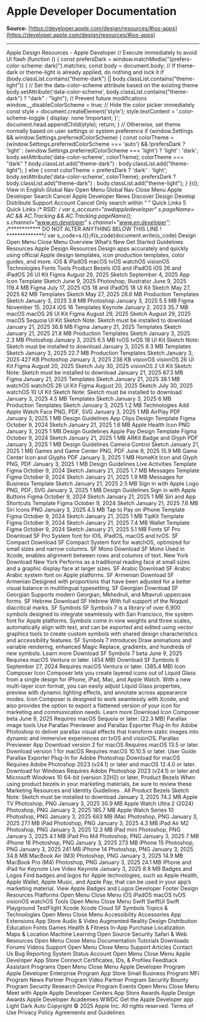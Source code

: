 # Apple Developer Documentation

**Source:** [https://developer.apple.com/design/resources/#ios-apps](https://developer.apple.com/design/resources/#ios-apps)

---

Apple Design Resources - Apple Developer // Execute immediately to avoid UI flash (function () { const prefersDark = window.matchMedia("(prefers-color-scheme: dark)").matches; const body = document.body; // If theme-dark or theme-light is already applied, do nothing and lock it if (body.classList.contains("theme-dark") || body.classList.contains("theme-light")) { // Set the data-color-scheme attribute based on the existing theme body.setAttribute('data-color-scheme', body.classList.contains("theme-dark") ? "dark" : "light"); // Prevent future modifications window.__disableColorScheme = true; // Hide the color picker immediately const style = document.createElement('style'); style.textContent = '.color-scheme-toggle { display: none !important; }'; document.head.appendChild(style); return; } // Otherwise, set theme normally based on user settings or system preference if (window.Settings && window.Settings.preferredColorScheme) { const colorTheme = (window.Settings.preferredColorScheme === 'auto') && !prefersDark ? 'light' : (window.Settings.preferredColorScheme === 'light') ? 'light' : 'dark'; body.setAttribute('data-color-scheme', colorTheme); colorTheme === "dark" ? body.classList.add("theme-dark") : body.classList.add("theme-light"); } else { const colorTheme = prefersDark ? 'dark' : 'light'; body.setAttribute('data-color-scheme', colorTheme); prefersDark ? body.classList.add("theme-dark") : body.classList.add("theme-light"); } })(); View in English Global Nav Open Menu Global Nav Close Menu Apple Developer Search Cancel Apple Developer News Discover Design Develop Distribute Support Account Cancel Only search within “ ” Quick Links 5 Quick Links /* RSID: */ var s_account="awdappledeveloper" s.pageName= AC && AC.Tracking && AC.Tracking.pageName(); s.channel="www.en.developer" s.channel="www.en.developer"; /************* DO NOT ALTER ANYTHING BELOW THIS LINE ! **************/ var s_code=s.t();if(s_code)document.write(s_code) Design Open Menu Close Menu Overview What’s New Get Started Guidelines Resources Apple Design Resources Design apps accurately and quickly using official Apple design templates, icon production templates, color guides, and&nbsp;more. iOS &amp; iPadOS macOS tvOS watchOS visionOS Technologies Fonts Tools Product Bezels iOS and iPadOS iOS&nbsp;26 and iPadOS&nbsp;26 UI Kit Figma August 29, 2025 Sketch September 4, 2025 App Icon Template Sketch June 9, 2025 Photoshop, Illustrator June 9, 2025 119.4 MB Figma July 17, 2025 iOS&nbsp;18 and iPadOS&nbsp;18 UI Kit Sketch May 27, 2025 62 MB Templates Sketch May 27, 2025 28.6 MB Production Templates Sketch January 3, 2025 3.8 MB Photoshop January 3, 2025 5.5 MB Figma November 15, 2024 iOS 16 Templates Keynote January 2, 2023 35.7 MB macOS macOS 26 UI Kit Figma August 29, 2025 Sketch August 29, 2025 macOS Sequoia UI Kit Sketch Note: Sketch must be installed to download January 21, 2025 36.8 MB Figma January 21, 2025 Templates Sketch January 21, 2025 21.8 MB Production Templates Sketch January 3, 2025 2.3 MB Photoshop January 3, 2025 6.5 MB tvOS tvOS 18 UI Kit Sketch Note: Sketch must be installed to download January 3, 2025 8.3 MB Templates Sketch January 3, 2025 22.7 MB Production Templates Sketch January 3, 2025 427 KB Photoshop January 3, 2025 238 KB visionOS visionOS 26 UI Kit Figma August 20, 2025 Sketch July 30, 2025 visionOS 2 UI Kit Sketch Note: Sketch must be installed to download January 21, 2025 87.3 MB Figma January 21, 2025 Templates Sketch January 21, 2025 38.1 MB watchOS watchOS 26 UI Kit Figma August 20, 2025 Sketch July 30, 2025 watchOS 10 UI Kit Sketch Note: Sketch must be installed to download January 3, 2025 4.5 MB Templates Sketch January 3, 2025 6 MB Production Templates Sketch January 3, 2025 1.2 MB Technologies Add Apple&nbsp;Watch Face PNG, PDF, SVG January 3, 2025 1 MB AirPlay PDF January 3, 2025 1 MB Design Guidelines App Clips Design&nbsp;Template Figma October 9, 2024 Sketch January 21, 2025 1.6 MB Apple Health Icon PNG January 3, 2025 1 MB Design Guidelines Apple Pay Design&nbsp;Template Figma October 9, 2024 Sketch January 21, 2025 1 MB ARKit Badge and&nbsp;Glyph PDF January 3, 2025 1 MB Design Guidelines Camera Control Sketch January 21, 2025 1 MB Games and Game Center PNG, PDF June 9, 2025 15.9 MB Game Center Icon and&nbsp;Glyphs PDF January 3, 2025 1 MB HomeKit Icon and&nbsp;Glyph PNG, PDF January 3, 2025 1 MB Design Guidelines Live Activities Template Figma October 9, 2024 Sketch January 21, 2025 1.7 MB Messages Template Figma October 9, 2024 Sketch January 21, 2025 1.9 MB Messages for Business Template Sketch January 21, 2025 2.5 MB Sign in with Apple Logo PNG, PDF, SVG January 3, 2025 1 MB Design Guidelines Sign in with Apple Buttons Figma October 9, 2024 Sketch January 21, 2025 1 MB Siri and App Shortcuts Template Figma October 9, 2024 Sketch January 21, 2025 7.6 MB Siri Icons PNG January 3, 2025 4.5 MB Tap to Pay on iPhone Template Figma October 9, 2024 Sketch January 21, 2025 1 MB TipKit Template Figma October 9, 2024 Sketch January 21, 2025 7.4 MB Wallet Template Figma October 9, 2024 Sketch January 21, 2025 5.1 MB Fonts SF Pro Download SF Pro System font for iOS, iPadOS, macOS and tvOS. SF Compact Download SF Compact System font for watchOS, optimized for small sizes and narrow columns. SF Mono Download SF Mono Used in Xcode, enables alignment between rows and columns of text. New York Download New York Performs as a traditional reading face at small sizes and a graphic display face at larger sizes. SF Arabic Download SF Arabic Arabic system font on Apple platforms. SF Armenian Download SF Armenian Designed with proportions that have been adjusted for a better visual balance in multilingual typesetting. SF Georgian Download SF Georgian Supports modern Georgian, Mkhedruli, and Mtavruli uppercase forms. SF Hebrew Download SF Hebrew With full support of the Niqqud diacritical marks. SF Symbols SF Symbols&nbsp;7 is a library of over 6,900 symbols designed to integrate seamlessly with San&nbsp;Francisco, the system font for Apple platforms. Symbols come in nine weights and three scales, automatically align with text, and can be exported and edited using vector graphics tools to create custom symbols with shared design characteristics and accessibility features. SF Symbols 7 introduces Draw animations and variable rendering, enhanced Magic Replace, gradients, and hundreds of new&nbsp;symbols. Learn more Download SF&nbsp;Symbols 7 beta June 9, 2025 Requires macOS&nbsp;Ventura or later. (454 MB) Download SF&nbsp;Symbols 6 September 27, 2024 Requires macOS&nbsp;Ventura or later. (385.4 MB) Icon Composer Icon Composer lets you create layered icons out of Liquid Glass from a single design for iPhone, iPad, Mac, and Apple&nbsp;Watch. With a new multi-layer icon format, you can easily adjust Liquid&nbsp;Glass properties, preview with dynamic lighting effects, and annotate across appearance modes. Icon&nbsp;Composer is designed to work seamlessly with Xcode, and also provides the option to export a flattened version of your icon for marketing and communication&nbsp;needs. Learn more Download Icon Composer beta June 9, 2025 Requires macOS&nbsp;Sequoia or later. (22.3 MB) Parallax image tools Use Parallax Previewer and Parallax Exporter Plug-In for Adobe Photoshop to deliver parallax visual effects that transform static images into dynamic and immersive experiences on tvOS and&nbsp;visionOS. Parallax Previewer App Download version&nbsp;2 for macOS Requires macOS 13.5 or later. Download version&nbsp;1 for macOS Requires macOS 10.10.5 or later. User Guide Parallax Exporter Plug-In for Adobe&nbsp;Photoshop Download for macOS Requires Adobe Photoshop 2023 (v24.1) or later and macOS&nbsp;12.4.0 or&nbsp;later. Download for Windows Requires Adobe Photoshop 2023 (v24.1) or later and Microsoft Windows 10 64-bit (version 22H2) or&nbsp;later. Product Bezels When using product bezels in your marketing materials, be sure to review these Marketing Resources and Identity Guidelines . All Product Bezels Sketch Note: Sketch must be installed to download January 3, 2025 74.2 MB Apple TV Photoshop, PNG January 3, 2025 30.9 MB Apple Watch Ultra 2 (2024) Photoshop, PNG January 3, 2025 185.7 MB Apple Watch Series&nbsp;10 Photoshop, PNG January 3, 2025 663 MB iMac Photoshop, PNG January 3, 2025 27.1 MB iPad Photoshop, PNG January 3, 2025 4.3 MB iPad Air M2 Photoshop, PNG January 3, 2025 12.3 MB iPad mini Photoshop, PNG January 3, 2025 4.1 MB iPad Pro M4 Photoshop, PNG January 3, 2025 7 MB iPhone 16 Photoshop, PNG January 3, 2025 273 MB iPhone 15 Photoshop, PNG January 3, 2025 241 MB iPhone 14 Photoshop, PNG January 3, 2025 34.8 MB MacBook Air (M3) Photoshop, PNG January 3, 2025 14.9 MB MacBook Pro (M4) Photoshop, PNG January 3, 2025 24.1 MB iPhone and iPad for Keynote Live&nbsp;Video Keynote January 3, 2025 8.8 MB Badges and Logos Find badges and logos for Apple technologies, such as Apple&nbsp;Health, Apple&nbsp;Wallet, Apple&nbsp;Music, and Apple&nbsp;Pay, that can be used in your app’s marketing material. View Apple Badges and&nbsp;Logos Developer Footer Design Resources Platforms Open Menu Close Menu iOS iPadOS macOS tvOS visionOS watchOS Tools Open Menu Close Menu Swift SwiftUI Swift Playground TestFlight Xcode Xcode Cloud SF Symbols Topics &amp; Technologies Open Menu Close Menu Accessibility Accessories App Extensions App Store Audio &amp; Video Augmented Reality Design Distribution Education Fonts Games Health &amp; Fitness In-App Purchase Localization Maps &amp; Location Machine Learning Open Source Security Safari &amp; Web Resources Open Menu Close Menu Documentation Tutorials Downloads Forums Videos Support Open Menu Close Menu Support Articles Contact Us Bug Reporting System Status Account Open Menu Close Menu Apple Developer App Store Connect Certificates, IDs, &amp; Profiles Feedback Assistant Programs Open Menu Close Menu Apple Developer Program Apple Developer Enterprise Program App Store Small Business Program MFi Program News Partner Program Video Partner Program Security Bounty Program Security Research Device Program Events Open Menu Close Menu Meet with Apple Apple Developer Centers App Store Awards Apple Design Awards Apple Developer Academies WWDC Get the Apple Developer app . Light Dark Auto Copyright © 2025 Apple Inc. All rights reserved. Terms of Use Privacy Policy Agreements and Guidelines